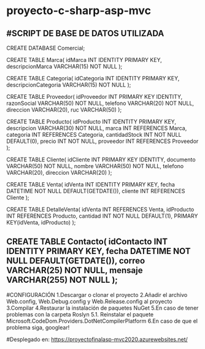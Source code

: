 # proyecto-c-sharp-asp-mvc

#SCRIPT DE BASE DE DATOS UTILIZADA
----------------------------------------
CREATE DATABASE Comercial;

CREATE TABLE Marca(
	idMarca INT IDENTITY PRIMARY KEY,
	descripcionMarca VARCHAR(15) NOT NULL
);

CREATE TABLE Categoria(
	idCategoria INT IDENTITY PRIMARY KEY,
	descripcionCategoria VARCHAR(15) NOT NULL
);

CREATE TABLE Proveedor(
	idProveedor INT PRIMARY KEY IDENTITY,
	razonSocial VARCHAR(50) NOT NULL,
	telefono VARCHAR(20) NOT NULL,
	direccion VARCHAR(20),
	ruc VARCHAR(50)
);

CREATE TABLE Producto(
	idProducto INT IDENTITY PRIMARY KEY,
	descripcion VARCHAR(30) NOT NULL,
	marca INT REFERENCES Marca,
	categoria INT REFERENCES Categoria,
	cantidadStock INT NOT NULL DEFAULT(0),
	precio INT NOT NULL,
	proveedor INT REFERENCES Proveedor
);

CREATE TABLE Cliente(
	idCliente INT PRIMARY KEY IDENTITY,
	documento VARCHAR(50) NOT NULL,
	nombre VARCHAR(50) NOT NULL,
	telefono VARCHAR(20),
	direccion VARCHAR(20)
);

CREATE TABLE Venta(
	idVenta INT IDENTITY PRIMARY KEY,
	fecha DATETIME NOT NULL DEFAULT(GETDATE()),
	cliente INT REFERENCES Cliente
);

CREATE TABLE DetalleVenta(
	idVenta INT REFERENCES Venta,
	idProducto INT REFERENCES Producto,
	cantidad INT NOT NULL DEFAULT(1),
	PRIMARY KEY(idVenta, idProducto)
);

CREATE TABLE Contacto(
	idContacto INT IDENTITY PRIMARY KEY,
	fecha DATETIME NOT NULL DEFAULT(GETDATE()),
	correo VARCHAR(25) NOT NULL,
	mensaje  VARCHAR(255) NOT NULL
);
----------------------------------------

#CONFIGURACIÓN
1.Descargar o clonar el proyecto
2.Añadir el archivo Web.config, Web.Debug.config y Web.Release.config al proyecto
3.Compilar
4.Restaurar la instalación de paquetes NuGet
5.En caso de tener problemas con la carpeta Roslyn
  5.1. Reinstalar el paquete Microsoft.CodeDom.Providers.DotNetCompilerPlatform
6.En caso de que el problema siga, googlear!

#Desplegado en: https://proyectofinalasp-mvc2020.azurewebsites.net/

